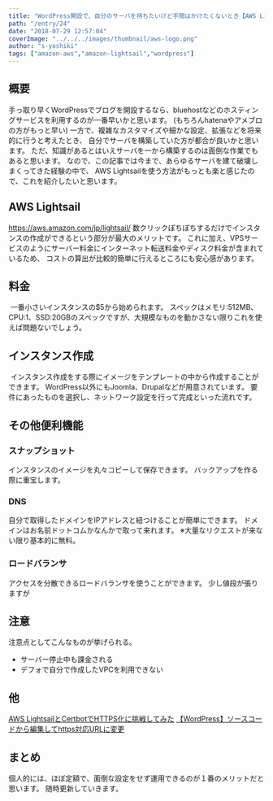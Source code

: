 ```yaml
---
title: "WordPress開設で、自分のサーバを持ちたいけど手間はかけたくないとき【AWS Lightsail】"
path: "/entry/24"
date: "2018-07-29 12:57:04"
coverImage: "../../../images/thumbnail/aws-logo.png"
author: "s-yoshiki"
tags: ["amazon-aws","amazon-lightsail","wordpress"]
---
```


## 概要

手っ取り早くWordPressでブログを開設するなら、bluehostなどのホスティングサービスを利用するのが一番早いかと思います。
(もちろんhatenaやアメブロの方がもっと早い)
一方で、複雑なカスタマイズや細かな設定、拡張などを将来的に行うと考えたとき、
自分でサーバを構築していた方が都合が良いかと思います。
ただ、知識があるとはいえサーバを一から構築するのは面倒な作業でもあると思います。
なので、この記事では今まで、あらゆるサーバを建て破壊しまくってきた経験の中で、
AWS Lightsailを使う方法がもっとも楽と感じたので、これを紹介したいと思います。

## AWS Lightsail

<a href="https://aws.amazon.com/jp/lightsail/">https://aws.amazon.com/jp/lightsail/</a>
数クリックぽちぽちするだけでインスタンスの作成ができるという部分が最大のメリットです。
これに加え、VPSサービスのようにサーバー料金にインターネット転送料金やディスク料金が含まれているため、
コストの算出が比較的簡単に行えるところにも安心感があります。

## 料金

<img src="https://media.amazonwebservices.com/blog/2016/ls_pricing_dots_2.png" alt="">
一番小さいインスタンスの$5から始められます。
スペックはメモリ:512MB、CPU:1、SSD:20GBのスペックですが、大規模なものを動かさない限りこれを使えば問題ないでしょう。

## インスタンス作成

<img src="https://camo.qiitausercontent.com/9d9bec7b0e36a607404f4322a2aa939e47ae5e65/68747470733a2f2f71696974612d696d6167652d73746f72652e73332e616d617a6f6e6177732e636f6d2f302f35323335332f39316161336463392d613963642d643931382d323265382d3964653834636638613138362e6a706567" alt="">
インスタンス作成をする際にイメージをテンプレートの中から作成することができます。
WordPress以外にもJoomla、Drupalなどが用意されています。
要件にあったものを選択し、ネットワーク設定を行って完成といった流れです。

## その他便利機能

### スナップショット

インスタンスのイメージを丸々コピーして保存できます。
バックアップを作る際に重宝します。

### DNS

自分で取得したドメインをIPアドレスと紐つけることが簡単にできます。
ドメインはお名前ドットコムかなんかで取って来れます。
※大量なリクエストが来ない限り基本的に無料。

### ロードバランサ

アクセスを分散できるロードバランサを使うことができます。
少し値段が張りますが

## 注意

注意点としてこんなものが挙げられる。

- サーバー停止中も課金される
- デフォで自分で作成したVPCを利用できない

## 他

<a href="https://tech-blog.s-yoshiki.com/2018/02/27/">AWS LightsailとCertbotでHTTPS化に挑戦してみた</a>
<a href="https://tech-blog.s-yoshiki.com/2018/02/44/">【WordPress】ソースコードから編集してhttps対応URLに変更</a>

## まとめ

個人的には、ほぼ定額で、面倒な設定をせず運用できるのが１番のメリットだと思います。
随時更新していきます。
